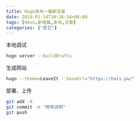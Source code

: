 ```yaml
---
title: Hugo发布一篇新文章
date: 2019-01-14T10:26:34+08:00
tags: [Hexo,新电脑,发布,文章]
categories: ["其它"]
---
```


本地调试
``` bash
hugo server --buildDrafts
```

生成网站
``` bash
hugo --theme=LeaveIt --baseUrl="https://hais.pw/"
```

部署、上传
``` bash
git add -A
git commit -m "修改说明"
git push
```
